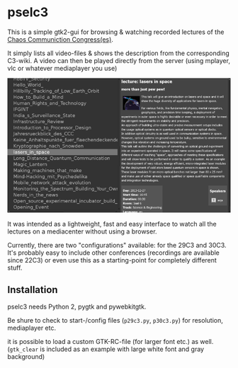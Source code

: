 # pselc3

This is a simple gtk2-gui for browsing & watching recorded lectures of the [Chaos Communiction Congress(es)](http://events.ccc.de/congress/).

It simply lists all video-files & shows the description from the corresponding C3-wiki.
A video can then be played directly from the server (using mplayer, vlc or whatever mediaplayer you use)

![Screenshot](screenie.png "Screenshot")

It was intended as a lightweight, fast and easy interface to watch all the lectures on a mediacenter without using a browser.

Currently, there are two "configurations" available: for the 29C3 and 30C3. 
It's probably easy to include other conferences (recordings are available since 22C3) or even use this as a starting-point for completely different stuff.


## Installation

pselc3 needs Python 2, pygtk and pywebkitgtk. 

Be shure to check to start-/config files (`p29c3.py`, `p30c3.py`) for resolution, mediaplayer etc.

it is possible to load a custom GTK-RC-file (for larger font etc.) as well.
(`gtk_clear` is included as an example with large white font and gray background)

